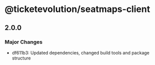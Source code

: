 # @ticketevolution/seatmaps-client

## 2.0.0

### Major Changes

- df611b3: Updated dependencies, changed build tools and package structure
